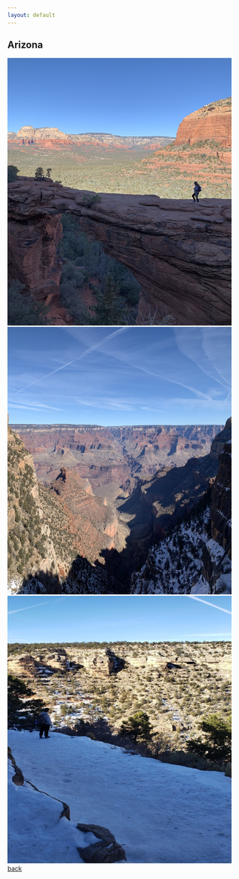 ```yaml
---
layout: default
---
```


## Arizona

<a><img src="assets/images/arizona1.jpg" width="700" height="600" border="0"></a>
<br>
<a><img src="assets/images/arizona2.jpg" width="700" height="600" border="0"></a>
<br>
<a><img src="assets/images/arizona3.jpg" width="700" height="600" border="0"></a>
<br>
[back](./)
